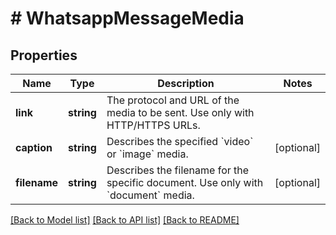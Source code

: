 # # WhatsappMessageMedia

## Properties

Name | Type | Description | Notes
------------ | ------------- | ------------- | -------------
**link** | **string** | The protocol and URL of the media to be sent. Use only with HTTP/HTTPS URLs. |
**caption** | **string** | Describes the specified &#x60;video&#x60; or &#x60;image&#x60; media. | [optional]
**filename** | **string** | Describes the filename for the specific document. Use only with &#x60;document&#x60; media. | [optional]

[[Back to Model list]](../../README.md#models) [[Back to API list]](../../README.md#endpoints) [[Back to README]](../../README.md)
